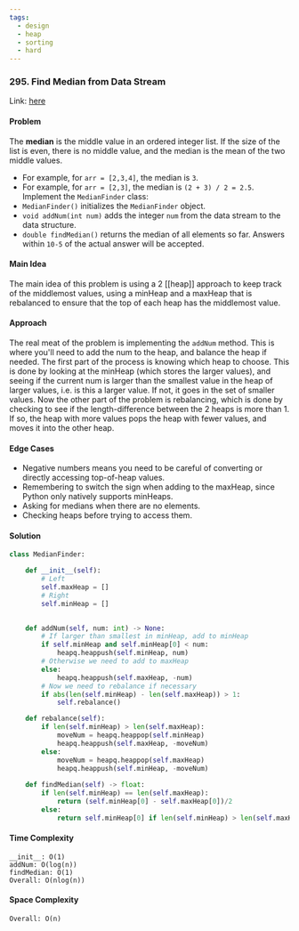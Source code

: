 ```yaml
---
tags:
  - design
  - heap
  - sorting
  - hard
---
```

### 295. Find Median from Data Stream

Link: [here](https://leetcode.com/problems/find-median-from-data-stream/description/)

#### Problem
The **median** is the middle value in an ordered integer list. If the size of the list is even, there is no middle value, and the median is the mean of the two middle values.
- For example, for `arr = [2,3,4]`, the median is `3`.
- For example, for `arr = [2,3]`, the median is `(2 + 3) / 2 = 2.5`.
Implement the `MedianFinder` class:
- `MedianFinder()` initializes the `MedianFinder` object.
- `void addNum(int num)` adds the integer `num` from the data stream to the data structure.
- `double findMedian()` returns the median of all elements so far. Answers within `10-5` of the actual answer will be accepted.

#### Main Idea
The main idea of this problem is using a 2 [[heap]] approach to keep track of the middlemost values, using a minHeap and a maxHeap that is rebalanced to ensure that the top of each heap has the middlemost value.

#### Approach
The real meat of the problem is implementing the `addNum` method. This is where you'll need to add the num to the heap, and balance the heap if needed. The first part of the process is knowing which heap to choose. This is done by looking at the minHeap (which stores the larger values), and seeing if the current num is larger than the smallest value in the heap of larger values, i.e. is this a larger value. If not, it goes in the set of smaller values.
Now the other part of the problem is rebalancing, which is done by checking to see if the length-difference between the 2 heaps is more than 1. If so, the heap with more values pops the heap with fewer values, and moves it into the other heap.

#### Edge Cases
- Negative numbers means you need to be careful of converting or directly accessing top-of-heap values.
- Remembering to switch the sign when adding to the maxHeap, since Python only natively supports minHeaps.
- Asking for medians when there are no elements.
- Checking heaps before trying to access them.

#### Solution
```python 
class MedianFinder:

    def __init__(self):
        # Left
        self.maxHeap = []
        # Right
        self.minHeap = []
        

    def addNum(self, num: int) -> None:
        # If larger than smallest in minHeap, add to minHeap
        if self.minHeap and self.minHeap[0] < num:
            heapq.heappush(self.minHeap, num)
        # Otherwise we need to add to maxHeap
        else:
            heapq.heappush(self.maxHeap, -num)
        # Now we need to rebalance if necessary
        if abs(len(self.minHeap) - len(self.maxHeap)) > 1:
            self.rebalance()

    def rebalance(self):
        if len(self.minHeap) > len(self.maxHeap):
            moveNum = heapq.heappop(self.minHeap)
            heapq.heappush(self.maxHeap, -moveNum)
        else:
            moveNum = heapq.heappop(self.maxHeap)
            heapq.heappush(self.minHeap, -moveNum)
        
    def findMedian(self) -> float:
        if len(self.minHeap) == len(self.maxHeap):
            return (self.minHeap[0] - self.maxHeap[0])/2
        else:
            return self.minHeap[0] if len(self.minHeap) > len(self.maxHeap) else -self.maxHeap[0]
```

#### Time Complexity
```
__init__: O(1)
addNum: O(log(n))
findMedian: O(1)
Overall: O(nlog(n))
```

#### Space Complexity
```
Overall: O(n)
```

